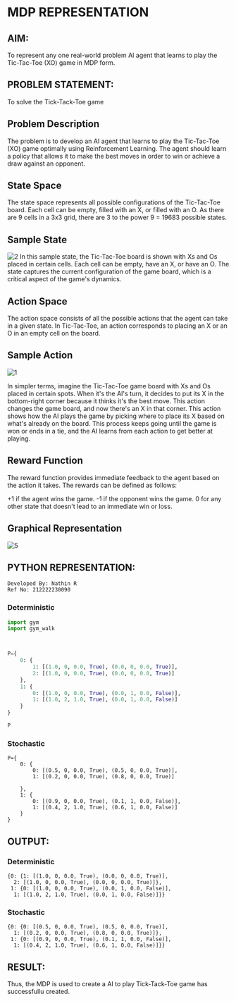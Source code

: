 # MDP REPRESENTATION

## AIM:
To represent any one real-world problem AI agent that learns to play the Tic-Tac-Toe (XO) game in MDP form.

## PROBLEM STATEMENT:
To solve the Tick-Tack-Toe game

## Problem Description
The problem is to develop an AI agent that learns to play the Tic-Tac-Toe (XO) game optimally using Reinforcement Learning. The agent should learn a policy that allows it to make the best moves in order to win or achieve a draw against an opponent.

## State Space
The state space represents all possible configurations of the Tic-Tac-Toe board. Each cell can be empty, filled with an X, or filled with an O. As there are 9 cells in a 3x3 grid, there are 3 to the power 9 = 19683 possible states.

## Sample State
![2](https://github.com/Pravinrajj/mdp-representation/assets/117917674/4b69a82d-bc9f-42d5-9af1-04b14be85941)
In this sample state, the Tic-Tac-Toe board is shown with Xs and Os placed in certain cells. Each cell can be empty, have an X, or have an O. The state captures the current configuration of the game board, which is a critical aspect of the game's dynamics.

## Action Space
The action space consists of all the possible actions that the agent can take in a given state. In Tic-Tac-Toe, an action corresponds to placing an X or an O in an empty cell on the board.

## Sample Action
![1](https://github.com/Pravinrajj/mdp-representation/assets/117917674/0d9c417d-fa41-49cd-8830-4d47ce247f9d)

In simpler terms, imagine the Tic-Tac-Toe game board with Xs and Os placed in certain spots. When it's the AI's turn, it decides to put its X in the bottom-right corner because it thinks it's the best move. This action changes the game board, and now there's an X in that corner. This action shows how the AI plays the game by picking where to place its X based on what's already on the board. This process keeps going until the game is won or ends in a tie, and the AI learns from each action to get better at playing.

## Reward Function
The reward function provides immediate feedback to the agent based on the action it takes. The rewards can be defined as follows:

+1 if the agent wins the game.
-1 if the opponent wins the game.
0 for any other state that doesn't lead to an immediate win or loss.

## Graphical Representation
![5](https://github.com/Pravinrajj/mdp-representation/assets/117917674/ca8a9283-dfbb-4878-939b-2f56a59513e9)

## PYTHON REPRESENTATION:
~~~
Developed By: Nathin R
Ref No: 212222230090
~~~
### Deterministic
~~~python
import gym
import gym_walk



P={
    0: {
        1: [(1.0, 0, 0.0, True), (0.0, 0, 0.0, True)],
        2: [(1.0, 0, 0.0, True), (0.0, 0, 0.0, True)]
    },
    1: {
        0: [(1.0, 0, 0.0, True), (0.0, 1, 0.0, False)],
        1: [(1.0, 2, 1.0, True), (0.0, 1, 0.0, False)]
    }
}

P
~~~
### Stochastic
```
P={
    0: {
        0: [(0.5, 0, 0.0, True), (0.5, 0, 0.0, True)],
        1: [(0.2, 0, 0.0, True), (0.8, 0, 0.0, True)]
        
    },
    1: {
        0: [(0.9, 0, 0.0, True), (0.1, 1, 0.0, False)],
        1: [(0.4, 2, 1.0, True), (0.6, 1, 0.0, False)]
    } 
}
```
## OUTPUT:
### Deterministic
```
{0: {1: [(1.0, 0, 0.0, True), (0.0, 0, 0.0, True)],
  2: [(1.0, 0, 0.0, True), (0.0, 0, 0.0, True)]},
 1: {0: [(1.0, 0, 0.0, True), (0.0, 1, 0.0, False)],
  1: [(1.0, 2, 1.0, True), (0.0, 1, 0.0, False)]}}
```

### Stochastic
```
{0: {0: [(0.5, 0, 0.0, True), (0.5, 0, 0.0, True)],
  1: [(0.2, 0, 0.0, True), (0.8, 0, 0.0, True)]},
 1: {0: [(0.9, 0, 0.0, True), (0.1, 1, 0.0, False)],
  1: [(0.4, 2, 1.0, True), (0.6, 1, 0.0, False)]}}
```
## RESULT:
Thus, the MDP is used to create a AI to play Tick-Tack-Toe game has successfullu created.
